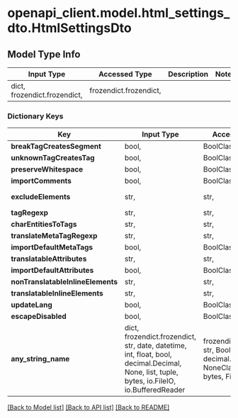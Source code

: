 # openapi_client.model.html_settings_dto.HtmlSettingsDto

## Model Type Info
Input Type | Accessed Type | Description | Notes
------------ | ------------- | ------------- | -------------
dict, frozendict.frozendict,  | frozendict.frozendict,  |  | 

### Dictionary Keys
Key | Input Type | Accessed Type | Description | Notes
------------ | ------------- | ------------- | ------------- | -------------
**breakTagCreatesSegment** | bool,  | BoolClass,  | Default: true | [optional] 
**unknownTagCreatesTag** | bool,  | BoolClass,  | Default: true | [optional] 
**preserveWhitespace** | bool,  | BoolClass,  | Default: false | [optional] 
**importComments** | bool,  | BoolClass,  | Default: true | [optional] 
**excludeElements** | str,  | str,  | Example: \&quot;script,blockquote\&quot; | [optional] 
**tagRegexp** | str,  | str,  |  | [optional] 
**charEntitiesToTags** | str,  | str,  |  | [optional] 
**translateMetaTagRegexp** | str,  | str,  |  | [optional] 
**importDefaultMetaTags** | bool,  | BoolClass,  | Default: true | [optional] 
**translatableAttributes** | str,  | str,  |  | [optional] 
**importDefaultAttributes** | bool,  | BoolClass,  | Default: true | [optional] 
**nonTranslatableInlineElements** | str,  | str,  | Example: \&quot;code\&quot; | [optional] 
**translatableInlineElements** | str,  | str,  | Example: \&quot;span\&quot; | [optional] 
**updateLang** | bool,  | BoolClass,  | Default: false | [optional] 
**escapeDisabled** | bool,  | BoolClass,  | Default: &#x60;false&#x60; | [optional] 
**any_string_name** | dict, frozendict.frozendict, str, date, datetime, int, float, bool, decimal.Decimal, None, list, tuple, bytes, io.FileIO, io.BufferedReader | frozendict.frozendict, str, BoolClass, decimal.Decimal, NoneClass, tuple, bytes, FileIO | any string name can be used but the value must be the correct type | [optional]

[[Back to Model list]](../../README.md#documentation-for-models) [[Back to API list]](../../README.md#documentation-for-api-endpoints) [[Back to README]](../../README.md)

